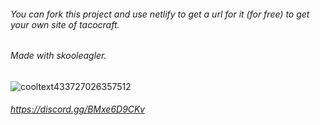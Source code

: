 ###### You can fork this project and use netlify to get a url for it (for free) to get your own site of tacocraft.

###### Made with skooleagler.
![cooltext433727026357512](https://user-images.githubusercontent.com/119009502/232168029-10e2e28f-4dd4-42e4-978e-b98581c29493.png)

###### https://discord.gg/BMxe6D9CKv
